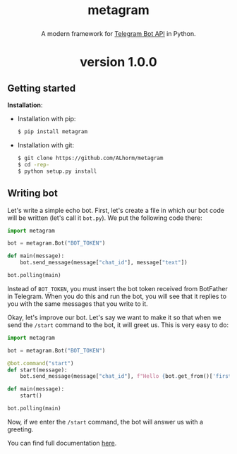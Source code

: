 # <p align="center">metagram

<p align="center">A modern framework for <a href="https://core.telegram.org/bots/api">Telegram Bot API</a> in Python.

# <p align="center">version 1.0.0

## Getting started

**Installation**:
- Installation with pip:
    ```sh
    $ pip install metagram
    ```

- Installation with git:
    ```sh
    $ git clone https://github.com/ALhorm/metagram
    $ cd -rep-
    $ python setup.py install
    ```

## Writing bot

Let's write a simple echo bot. First, let's create a file in which our bot code will be written (let's call it `bot.py`). We put the following code there:

```python
import metagram

bot = metagram.Bot("BOT_TOKEN")

def main(message):
    bot.send_message(message["chat_id"], message["text"])

bot.polling(main)
```

Instead of `BOT_TOKEN`, you must insert the bot token received from BotFather in Telegram. When you do this and run the bot, you will see that it replies to you with the same messages that you write to it.

Okay, let's improve our bot. Let's say we want to make it so that when we send the `/start` command to the bot, it will greet us. This is very easy to do:

```python
import metagram

bot = metagram.Bot("BOT_TOKEN")

@bot.command("start")
def start(message):
    bot.send_message(message["chat_id"], f"Hello {bot.get_from()['first_name']}! My name is {bot.get_me()['first_name']}.")

def main(message):
    start()

bot.polling(main)
```

Now, if we enter the `/start` command, the bot will answer us with a greeting.

You can find full documentation [here](https://www.google.com).
